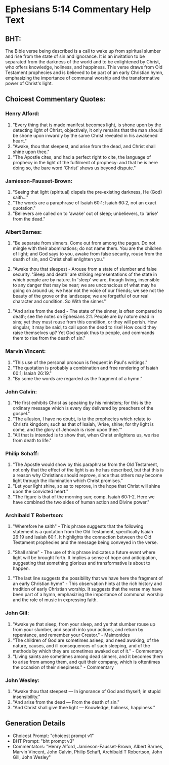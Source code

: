 # Ephesians 5:14 Commentary Help Text

## BHT:
The Bible verse being described is a call to wake up from spiritual slumber and rise from the state of sin and ignorance. It is an invitation to be separated from the darkness of the world and to be enlightened by Christ, who offers knowledge, holiness, and happiness. This verse draws from Old Testament prophecies and is believed to be part of an early Christian hymn, emphasizing the importance of communal worship and the transformative power of Christ's light.

## Choicest Commentary Quotes:
### Henry Alford:
1. "Every thing that is made manifest becomes light, is shone upon by the detecting light of Christ, objectively, it only remains that the man should be shone upon inwardly by the same Christ revealed in his awakened heart." 
2. "Awake, thou that sleepest, and arise from the dead, and Christ shall shine upon thee." 
3. "The Apostle cites, and had a perfect right to cite, the language of prophecy in the light of the fulfilment of prophecy: and that he is here doing so, the bare word ‘Christ’ shews us beyond dispute."

### Jamieson-Fausset-Brown:
1. "Seeing that light (spiritual) dispels the pre-existing darkness, He (God) saith..."
2. "The words are a paraphrase of Isaiah 60:1; Isaiah 60:2, not an exact quotation."
3. "Believers are called on to 'awake' out of sleep; unbelievers, to 'arise' from the dead."

### Albert Barnes:
1. "Be separate from sinners. Come out from among the pagan. Do not mingle with their abominations; do not name them. You are the children of light; and God says to you, awake from false security, rouse from the death of sin, and Christ shall enlighten you."

2. "Awake thou that sleepest - Arouse from a state of slumber and false security. 'Sleep and death' are striking representations of the state in which people are by nature. In 'sleep' we are, though living, insensible to any danger that may be near; we are unconscious of what may he going on around us; we hear not the voice of our friends; we see not the beauty of the grove or the landscape; we are forgetful of our real character and condition. So With the sinner."

3. "And arise from the dead - The state of the sinner, is often compared to death; see the notes on Ephesians 2:1. People are by nature dead in sins; yet they must rouse from this condition, or they will perish. How singular, it may be said, to call upon the dead to rise! How could they raise themselves up? Yet God speak thus to people, and commands them to rise from the death of sin."

### Marvin Vincent:
1. "This use of the personal pronoun is frequent in Paul's writings." 
2. "The quotation is probably a combination and free rendering of Isaiah 60:1; Isaiah 26:19."
3. "By some the words are regarded as the fragment of a hymn."

### John Calvin:
1. "He first exhibits Christ as speaking by his ministers; for this is the ordinary message which is every day delivered by preachers of the gospel." 
2. "The allusion, I have no doubt, is to the prophecies which relate to Christ’s kingdom; such as that of Isaiah, 'Arise, shine; for thy light is come, and the glory of Jehovah is risen upon thee.'" 
3. "All that is intended is to show that, when Christ enlightens us, we rise from death to life."

### Philip Schaff:
1. "The Apostle would show by this paraphrase from the Old Testament, not only that the effect of the light is as he has described, but that this is a reason why Christians should reprove, since thus others may become light through the illumination which Christ promises."
2. "Let your light shine, so as to reprove, in the hope that Christ will shine upon the convicted heart."
3. "The figure is that of the morning sun; comp. Isaiah 60:1-2. Here we have combined the two sides of human action and Divine power."

### Archibald T Robertson:
1. "Wherefore he saith" - This phrase suggests that the following statement is a quotation from the Old Testament, specifically Isaiah 26:19 and Isaiah 60:1. It highlights the connection between the Old Testament prophecies and the message being conveyed in the verse.

2. "Shall shine" - The use of this phrase indicates a future event where light will be brought forth. It implies a sense of hope and anticipation, suggesting that something glorious and transformative is about to happen.

3. "The last line suggests the possibility that we have here the fragment of an early Christian hymn" - This observation hints at the rich history and tradition of early Christian worship. It suggests that the verse may have been part of a hymn, emphasizing the importance of communal worship and the role of music in expressing faith.

### John Gill:
1. "Awake ye that sleep, from your sleep, and ye that slumber rouse up from your slumber, and search into your actions, and return by repentance, and remember your Creator." - Maimonides
2. "The children of God are sometimes asleep, and need awaking; of the nature, causes, and ill consequences of such sleeping, and of the methods by which they are sometimes awaked out of it." - Commentary
3. "Living saints are sometimes among dead sinners, and it becomes them to arise from among them, and quit their company, which is oftentimes the occasion of their sleepiness." - Commentary

### John Wesley:
1. "Awake thou that steepest — In ignorance of God and thyself; in stupid insensibility."
2. "And arise from the dead — From the death of sin."
3. "And Christ shall give thee light — Knowledge, holiness, happiness."


## Generation Details
- Choicest Prompt: "choicest prompt v1"
- BHT Prompt: "bht prompt v3"
- Commentators: "Henry Alford, Jamieson-Fausset-Brown, Albert Barnes, Marvin Vincent, John Calvin, Philip Schaff, Archibald T Robertson, John Gill, John Wesley"

